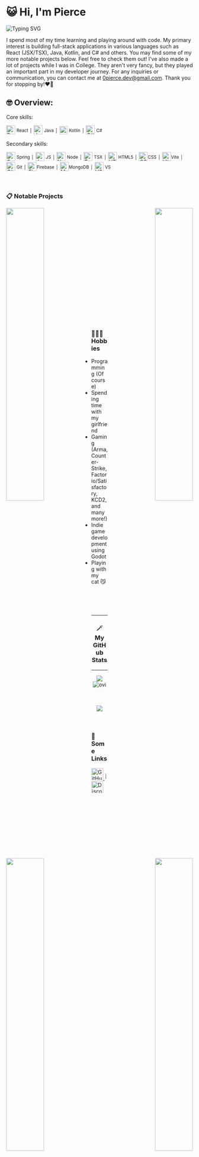 # 😺 Hi, I'm Pierce
![Typing SVG](https://readme-typing-svg.herokuapp.com/?lines=Full+Stack+Developer;Cat+Enthusiast+😺;Always+Learning+New+Things;Video+Game+Enthusiast+🎮&font=Fira%20Code¢er=true&width=380&height=50)


I spend most of my time learning and playing around with code. My primary interest is building full-stack applications in various languages such as React (JSX/TSX), Java, Kotlin, and C# and others. You may find some of my more notable projects below. Feel free to check them out! I've also made a lot of projects while I was in College. They aren't very fancy, but they played an important part in my developer journey. For any inquiries or communication, you can contact me at 0pierce.dev@gmail.com. Thank you for stopping by!❤️👋

## 🤓 Overview:
Core skills:

<a href="https://reactjs.org/" target="_blank" rel="noreferrer"><img src="https://raw.githubusercontent.com/danielcranney/readme-generator/main/public/icons/skills/react-colored.svg" alt="React" title="React" width="24" height="24" /></a> <sup>React</sup> <sup>│</sup>  <a href="https://www.oracle.com/java/" target="_blank" rel="noreferrer"><img src="https://raw.githubusercontent.com/danielcranney/readme-generator/main/public/icons/skills/java-colored.svg" alt="Java" title="Java" width="24" height="24" /></a> <sup>Java</sup> <sup>│</sup>       <a href="https://kotlinlang.org/" target="_blank" rel="noreferrer"><img src="https://raw.githubusercontent.com/danielcranney/readme-generator/main/public/icons/skills/kotlin-colored.svg" alt="Kotlin" title="Kotlin" width="22" height="22" /></a> <sup>Kotlin</sup> <sup>│</sup>  <a href="https://docs.microsoft.com/en-us/dotnet/csharp/" target="_blank" rel="noreferrer"><img src="https://raw.githubusercontent.com/danielcranney/readme-generator/main/public/icons/skills/csharp-colored.svg" alt="C#" title="C#" width="24" height="24" /></a> <sup>C#</sup> 



Secondary skills: 

<a href="https://spring.io/" target="_blank" rel="noreferrer"><img src="https://raw.githubusercontent.com/danielcranney/readme-generator/main/public/icons/skills/spring-boot-colored.svg" alt="Spring Boot" title="Spring Boot" width="24" height="24" /></a> <sup>Spring</sup> <sup>│</sup> <a href="https://developer.mozilla.org/en-US/docs/Web/JavaScript" target="_blank" rel="noreferrer"><img src="https://raw.githubusercontent.com/danielcranney/readme-generator/main/public/icons/skills/javascript-colored.svg" alt="JavaScript" title="JavaScript" width="24" height="24" /></a> <sup>JS</sup> <sup>│</sup> <a href="https://nodejs.org/en/" target="_blank" rel="noreferrer"><img src="https://raw.githubusercontent.com/danielcranney/readme-generator/main/public/icons/skills/nodejs-colored.svg" alt="NodeJS" title="NodeJS" width="24" height="24" /></a> <sup>Node</sup> <sup>│</sup> <a href="https://www.typescriptlang.org/" target="_blank" rel="noreferrer"><img src="https://raw.githubusercontent.com/danielcranney/readme-generator/main/public/icons/skills/typescript-colored.svg" alt="TypeScript" title="TypeScript" width="24" height="24" /></a> <sup>TSX</sup> <sup>│</sup> <a href="https://developer.mozilla.org/en-US/docs/Glossary/HTML5" target="_blank" rel="noreferrer"><img src="https://raw.githubusercontent.com/danielcranney/readme-generator/main/public/icons/skills/html5-colored.svg" alt="HTML5" title="HTML5" width="24" height="24" /></a> <sup>HTML5</sup> <sup>│</sup> <a href="https://www.w3.org/TR/CSS/#css" target="_blank" rel="noreferrer"><img src="https://raw.githubusercontent.com/danielcranney/readme-generator/main/public/icons/skills/css3-colored.svg" alt="CSS3" title="CSS3" width="24" height="24" /></a><sup>CSS</sup> <sup>│</sup> <a href="https://vitejs.dev/" target="_blank" rel="noreferrer"><img src="https://raw.githubusercontent.com/danielcranney/readme-generator/main/public/icons/skills/vite-colored.svg" alt="Vite" title="Vite" width="24" height="24" /></a><sup>Vite</sup> <sup>│</sup> <a href="https://git-scm.com/" target="_blank" rel="noreferrer"><img src="https://raw.githubusercontent.com/danielcranney/readme-generator/main/public/icons/skills/git-colored.svg" alt="Git" title="Git" width="24" height="24" /></a> <sup>Git</sup> <sup>│</sup>  <a href="https://firebase.google.com/" target="_blank" rel="noreferrer"><img src="https://raw.githubusercontent.com/danielcranney/readme-generator/main/public/icons/skills/firebase-colored.svg" alt="Firebase" title="Firebase" width="24" height="24" /></a><sup>Firebase</sup> <sup>│</sup> <a href="https://www.mongodb.com/" target="_blank" rel="noreferrer"><img src="https://raw.githubusercontent.com/danielcranney/readme-generator/main/public/icons/skills/mongodb-colored.svg" alt="MongoDB" title="MongoDB" width="24" height="24" /></a><sup>MongoDB</sup> <sup>│</sup> <a href="https://code.visualstudio.com/" target="_blank" rel="noreferrer"><img src="https://raw.githubusercontent.com/danielcranney/readme-generator/main/public/icons/skills/visualstudiocode-colored.svg" alt="VS Code" title="VS Code" width="24" height="24" /></a> <sup>VS</sup>
</p><br />


### 📋 Notable Projects

<div width="100%" align="center"><a href="https://github.com/0Pierce/YouWatch-Public" align="left"><img align="left" width="45%" src="https://github-readme-stats.vercel.app/api/pin/?username=0Pierce&repo=YouWatch-Public&title_color=0891b2&text_color=ffffff&icon_color=ffffff&bg_color=0d1117&hide_border=false&locale=en" /></a><a href="https://github.com/0Pierce/AR-Furniture-Demo" align="right"><img align="right" width="45%" src="https://github-readme-stats.vercel.app/api/pin/?username=0Pierce&repo=AR-Furniture-Demo&title_color=0891b2&text_color=ffffff&icon_color=ffffff&bg_color=0d1117&hide_border=false&locale=en" /></a> </div><br /><br /><br /><br /><br /><br /><br /><br /><br />

<div width="100%" align="center"><a href="https://github.com/0Pierce/School-Work" align="left"><img align="left" width="45%" src="https://github-readme-stats.vercel.app/api/pin/?username=0Pierce&repo=School-Work&title_color=0891b2&text_color=ffffff&icon_color=ffffff&bg_color=0d1117&hide_border=false&locale=en" /></a><a href="https://github.com/0Pierce/Arma3_AltisLife_Warzone" align="right"><img align="right" width="45%" src="https://github-readme-stats.vercel.app/api/pin/?username=0Pierce&repo=Arma3_AltisLife_Warzone&title_color=0891b2&text_color=ffffff&icon_color=ffffff&bg_color=0d1117&hide_border=false&locale=en" /></a> </div><br /><br /><br /><br /><br /><br /><br /><br /><br />

### 🧙🏻‍♂️ Hobbies
 - Programming (Of course)
 - Spending time with my girlfriend
 - Gaming (Arma, Counter-Strike, Factorio/Satisfactory, KCD2, and many more!)
 - Indie game development using Godot
 - Playing with my cat 😼
   <br /><br /><br /><br /><br />



<div width="100%" align="center">
 <hr><h3>🪄 My GitHub Stats</h3><hr/>
 

<a href="http://www.github.com/0Pierce"><img src="https://github-readme-streak-stats.herokuapp.com/?user=0Pierce&stroke=ffffff&background=0d1117&ring=0891b2&fire=0891b2&currStreakNum=ffffff&currStreakLabel=0891b2&sideNums=ffffff&sideLabels=ffffff&dates=ffffff&hide_border=true" /></a>
<img src="https://github-readme-stats.vercel.app/api/top-langs?username=0pierce&show_icons=true&locale=en&layout=compact&bg_color=0d1117&hide_border=true&text_color=ffffff" alt="ovi" /><br/><br/><br/>

<img src="https://github-profile-trophy.vercel.app/?username=0pierce&theme=juicyfresh&no-bg=true&hide_border=true&no-frame=true" />

 </div>
<br/><br/>






### 📨 Some Links
<p align="left"> <a href="https://www.github.com/0Pierce" target="_blank" rel="noreferrer"> <picture> <source media="(prefers-color-scheme: dark)" srcset="https://raw.githubusercontent.com/danielcranney/readme-generator/main/public/icons/socials/github-dark.svg" /> <source media="(prefers-color-scheme: light)" srcset="https://raw.githubusercontent.com/danielcranney/readme-generator/main/public/icons/socials/github.svg" /> <img src="https://raw.githubusercontent.com/danielcranney/readme-generator/main/public/icons/socials/github.svg" width="32" height="32" alt="GitHub" title="GitHub" /> </picture> </a> <sup>│</sup> <a href="https://discord.com/users/0pierce" target="_blank" rel="noreferrer"> <picture> <source media="(prefers-color-scheme: dark)" srcset="https://raw.githubusercontent.com/danielcranney/readme-generator/main/public/icons/socials/discord-dark.svg" /> <source media="(prefers-color-scheme: light)" srcset="https://raw.githubusercontent.com/danielcranney/readme-generator/main/public/icons/socials/discord.svg" /> <img src="https://raw.githubusercontent.com/danielcranney/readme-generator/main/public/icons/socials/discord.svg" width="32" height="32" alt="Discord" title="Discord" /> </picture> </a></p>
